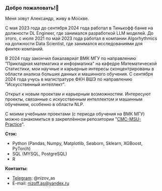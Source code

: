 ### Добро пожаловать!👋

Меня зовут Александр, живу в Москве. 

С мая 2023 года до сентября 2024 года работал в Тинькофф банке на должности DL Engineer, где занимался разработкой LLM моделей. До этого, с июля 2021 по май 2023 года работал в компании Algorhythmics на должности Data Scientist, где занимался исследованиями для финтех-компаний.

В 2024 году закончил бакалавриат ВМК МГУ по направлению "Прикладная математика и информатика" на кафедре Математической Статистики, мои научные и карьерные интересы сконцентрированы в области анализа больших данных и машинного обучения. С сентября 2024 года учусь в магистратуре ФКН ВШЭ по направлению "Искусственный интеллект". 

Открыт к новым проектам и карьерным возможностям. Интересуют проекты, связанные с искусственным интеллектом и машинным обучением, особенно в области NLP.

С моими учебными проектами (с периода обучения на ВМК МГУ) можно ознакомиться в закреплённом репозитории "[CMC-MSU-Practice](https://github.com/nizov-as/CMC-MSU-Practice)".

**Стэк:**
- Python (Pandas, Numpy, Matplotlib, Seaborn, Sklearn, XGBoost, PyTorch)
- SQL (MYSQL, PostgreSQL)
- R

**Контакты:**
* [Telegram](https://t.me/nizov_as): @nizov_as
* E-mail: nizoff.as@yandex.ru
